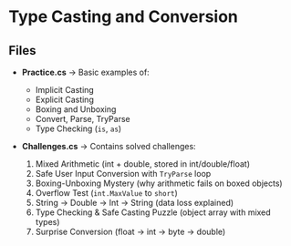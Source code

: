 ﻿# **Type Casting and Conversion**

## **Files**
- **Practice.cs** → Basic examples of:
  - Implicit Casting  
  - Explicit Casting  
  - Boxing and Unboxing  
  - Convert, Parse, TryParse  
  - Type Checking (`is`, `as`)  

- **Challenges.cs** → Contains solved challenges:
  1. Mixed Arithmetic (int + double, stored in int/double/float)  
  2. Safe User Input Conversion with `TryParse` loop  
  3. Boxing-Unboxing Mystery (why arithmetic fails on boxed objects)  
  4. Overflow Test (`int.MaxValue` to `short`)  
  5. String → Double → Int → String (data loss explained)  
  6. Type Checking & Safe Casting Puzzle (object array with mixed types)  
  7. Surprise Conversion (float → int → byte → double)  
